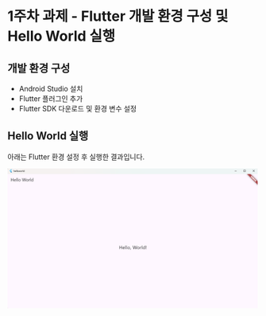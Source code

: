 
# 1주차 과제 - Flutter 개발 환경 구성 및 Hello World 실행

## 개발 환경 구성
- Android Studio 설치
- Flutter 플러그인 추가
- Flutter SDK 다운로드 및 환경 변수 설정

## Hello World 실행
아래는 Flutter 환경 설정 후 실행한 결과입니다.

![Hello World 실행 화면](helloworld.png)
